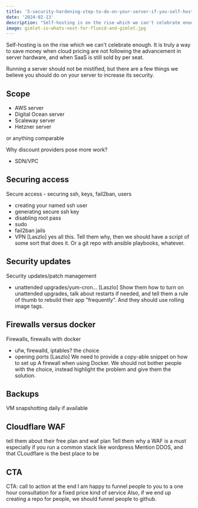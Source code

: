 ```yaml
---
title: '5-security-hardening-step-to-do-on-your-server-if-you-self-host'
date: '2024-02-13'
description: "Self-hosting is on the rise which we can't celebrate enough. These are the five steps we perform on every server we set up. You should run them too."
image: gimlet-io-whats-next-for-fluxcd-and-gimlet.jpg
---
```


Self-hosting is on the rise which we can't celebrate enough. It is truly a way to save money when cloud pricing are not following the advancement in server hardware, and when SaaS is still sold by per seat.

Running a server should not be mistified, but there are a few things we believe you should do on your server to increase its security.

## Scope

- AWS server
- Digital Ocean server
- Scaleway server
- Hetzner server

or anything comparable

Why discount providers pose more work?
- SDN/VPC

## Securing access

Secure access - securing ssh, keys, fail2ban, users
- creating your named ssh user
- generating secure ssh key
- disabling root pass 
- sudo
- fail2ban jails
 - VPN
[Laszlo] yes all this. Tell them why, then we should have a script of some sort that does it. Or a git repo with ansible playbooks, whatever.

## Security updates
Security updates/patch management
- unattended upgrades/yum-cron...
[Laszlo] Show them how to turn on unattended upgrades, talk about restarts if needed, and tell them a rule of thumb to rebuild their app "frequently". And they should use rolling image tags.

## Firewalls versus docker
Firewalls, firewalls with docker
- ufw, firewalld, iptables?  the choice
- opening ports
[Laszlo] We need to provide a copy-able snippet on how to set up A firewall when using Docker. We should not bother people with the choice, instead highlight the problem and give them the solution.


## Backups
VM snapshotting daily if available

## Cloudflare WAF
tell them about their free plan and waf plan
Tell them why a WAF is a must especially if you run a common stack like wordpress
Mention DDOS, and that CLoudflare is the best place to be

## CTA
CTA: call to action at the end
I am happy to funnel people to you to a one hour consultation for a fixed price kind of service
Also, if we end up creating a repo for people, we should funnel people to github.



